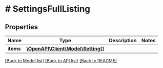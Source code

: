 # # SettingsFullListing

## Properties

Name | Type | Description | Notes
------------ | ------------- | ------------- | -------------
**items** | [**\OpenAPI\Client\Model\Setting[]**](Setting.md) |  |

[[Back to Model list]](../../README.md#models) [[Back to API list]](../../README.md#endpoints) [[Back to README]](../../README.md)
